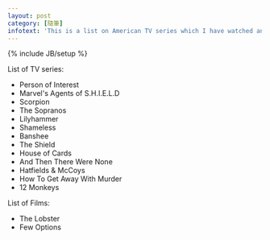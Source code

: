 ```yaml
---
layout: post
category: [隨筆]
infotext: 'This is a list on American TV series which I have watched and will have watched in these years and in the future.'
---
```

{% include JB/setup %}

List of TV series:

- Person of Interest
- Marvel's Agents of S.H.I.E.L.D
- Scorpion
- The Sopranos
- Lilyhammer
- Shameless
- Banshee
- The Shield
- House of Cards
- And Then There Were None
- Hatfields & McCoys
- How To Get Away With Murder
- 12 Monkeys

List of Films:

- The Lobster
- Few Options